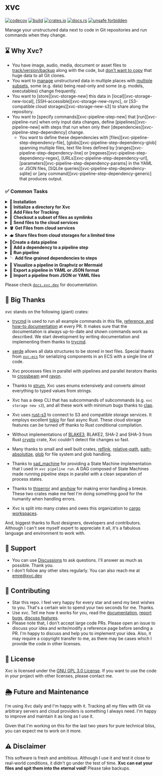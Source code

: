 # xvc

[![codecov](https://codecov.io/gh/iesahin/xvc/branch/main/graph/badge.svg?token=xa3ru5KhRq)](https://codecov.io/gh/iesahin/xvc)
[![build](https://img.shields.io/github/actions/workflow/status/iesahin/xvc/rust.yml?branch=main)](https://github.com/iesahin/xvc/actions/workflows/rust.yml)
[![crates.io](https://img.shields.io/crates/v/xvc)](https://crates.io/crates/xvc)
[![docs.rs](https://img.shields.io/docsrs/xvc)](https://docs.rs/xvc/)
[![unsafe forbidden](https://img.shields.io/badge/unsafe-forbidden-success.svg)](https://github.com/rust-secure-code/safety-dance/)

Manage your unstructured data next to code in Git repositories and run commands when they change. 

## ⌛ Why Xvc?

- You have image, audio, media, document or asset files to [track/version/backup][xvc-file-track] along with the code, but [don't want to copy][xvc-file-recheck] that huge data to all Git clones.
- You want to [manage][xvc-file-list] unstructured data in multiple places with
[multiple subsets][xvc-file-copy], some (e.g. data) being read-only and some
(e.g. models, executables) change frequently. 
- You want to [store][xvc-storage-new] this data in [local][xvc-storage-new-local], [SSH-accessible][xvc-storage-new-rsync], or [S3-compatible cloud storages][xvc-storage-new-s3] to share along the repository. 
- You want to [specify commands][xvc-pipeline-step-new] that [run][xvc-pipeline-run] when only input data changes, define [pipelines][xvc-pipeline-new] with steps that run when only their [dependencies][xvc-pipeline-step-dependency] change.
  - You want to define these dependencies with [files][xvc-pipeline-step-dependency-file], [globs][xvc-pipeline-step-dependency-glob] spanning multiple files, text file lines defined by [ranges][xvc-pipeline-step-dependency-line] or [regexes][xvc-pipeline-step-dependency-regex], [URLs][xvc-pipeline-step-dependency-url], [parameters][xvc-pipeline-step-dependency-params] in the YAML or JSON files, [SQLite queries][xvc-pipeline-step-dependency-sqlite]
  or [any command][xvc-pipeline-step-dependency-generic] that produces output. 

### ✅ Common Tasks 

<details>
  <summary> <strong> 🔽 Installation</strong></summary>

You can get the binary files for Linux, macOS, and Windows from
[releases](https://github.com/iesahin/xvc/releases/latest) page. Extract and
copy the file to your `$PATH`.

Alternatively, if you have Rust [installed], you can build xvc:

```shell
$ cargo install xvc
```

[installed]: https://www.rust-lang.org/tools/install

If you want to use Xvc with Python console and Jupyter notebooks, you can also
install it with `pip`:

```shell
$ pip install xvc
```

Note that pip installation doesn't make `xvc` available as a shell command.
Please see [xvc.py] for details.

[xvc.py]: https://github.com/iesahin/xvc.py

### Completions

Xvc supports dynamic completions for bash, zsh, elvish, fish and powershell. For example, run the following to add completions for bash:

```bash
echo "source <(COMPLETE=bash xvc)" >> ~/.bashrc
```

See [completions] section in the docs for others.

[completions]: https://docs.xvc.dev/intro/completions

</details>

<details>
  <summary>🚀
    <strong> Initialize a directory for Xvc</strong>
  </summary>

```console
$ git init # if you're not already in a Git repository
Initialized empty Git repository in [CWD]/.git/

$ xvc init
```

This command initializes the `.xvc/` directory and adds a `.xvcignore` file for specifying paths you wish to hide from Xvc.

  > 💡**Tip**:
  > Git is **not required** to run Xvc. However running Xvc with Git is usually
  > a good idea. Xvc can stage/commit metadata files (under `.xvc/`) used to
  > track binary files and you can use branches for versioning as well. By
  > default, you won't have to deal with Git commands to commit these metadata
  > files.
  > 
  > If you don't want to use Xvc with Git, use `--no-git` option when
  > initializing.

</details>

<details>
  <summary>
    👣
    <strong>Add Files for Tracking</strong>
  </summary>

Include your data files and directories for tracking:

```shell
$ xvc file track my-data/
```

[This command](https://docs.xvc.dev/ref/xvc-file-track.html) calculates content
hashes for data (using BLAKE-3, by default) and records them. Files are moved
to content-addressed directories under `.xvc/b3`. Then they are copied to the
workspace. 

  > 💡**Tip**:
  > You can specify different [recheck (checkout)
  > methods](https://docs.xvc.dev/ref/xvc-file-recheck/) for files and
  > directories depending on your use case. Symlinks and hardlinks to the
  > files under Xvc cache don't consume additional space but they are readonly.
  > You can also use (copy-on-write) reflinks if your file system supports it
  > and Xvc is built with `reflink` feature. 

</details>

<details>
<summary>🫧 
    <strong>Checkout a subset of files as symlinks</strong>
</summary>

You can copy and recheck (checkout) subsets of files from Xvc cache as symlinks
to create multiple _views_. This is useful when you need a read-only access
that won't consume additional space.

```console
$ xvc file copy my-data/ another-view-to-my-data/
$ xvc file recheck another-view-to-my-data/ --as symlink
```
  > 💡**Tip**:
  > [`xvc file copy`][xvc-file-copy] and [`xvc file move`][xvc-file-move]
  > doesn't require file contents to be available. Xvc works only with their
  > metadata and you can organize files without their content copied to
  > workspace or cache. 
  
  > 💡**Tip**:
  > If you installed [completions] to your shell, Xvc completes file names even
  > if they are not available in the workspace. 

</details>

<details>
<summary> 🌁 <strong>Send files to the cloud services</strong></summary>

Configure a cloud storage to share the files you track with Xvc.

```shell
$ xvc storage new s3 --name my-storage --region us-east-1 --bucket-name xvc
```

You can send the files to this storage.

```shell
$ xvc file send --to my-storage
```

You can also send a subset of the files.

```shell
$ xvc file send 'my-data/training/*' --to my-storage
```

Xvc [supports](https://docs.xvc.dev/ref/xvc-storage-new) [external directories](https://docs.xvc.dev/ref/xvc-storage-new-local), [Rsync](https://docs.xvc.dev/ref/xvc-storage-new-rsync), [AWS S3](https://docs.xvc.dev/ref/xvc-storage-new-s3), [Google Cloud Storage](https://docs.xvc.dev/ref/xvc-storage-new-gcs), [MinIO](https://docs.xvc.dev/ref/xvc-storage-new-minio), [Cloudflare R2](https://docs.xvc.dev/ref/xvc-storage-new-r2), [Wasabi](https://docs.xvc.dev/ref/xvc-storage-new-wasabi), [Digital Ocean Spaces](https://docs.xvc.dev/ref/xvc-storage-new-digital-ocean). Please [create an issue](https://github.com/iesahin/xvc/issues?q=sort%3Aupdated-desc+is%3Aissue+is%3Aopen) if you want Xvc to support another cloud storage service.

> 💡**Tip**:
> Xvc also supports any command to upload/download files. If your favorite
> service is not listed or you want to use another tool (s5cmd, rclone, etc.),
> you can specify a [generic](https://docs.xvc.dev/ref/xvc-storage-new-generic)
> storage by supplying shell commands to upload and download. 

> 📌 **Important**:
> Xvc never stores credentials to your connections and expects them to be
> available in the environment. It _never_ makes network requests (for
> tracking, statistics, etc.) without your knowledge. You can
> [compile](https://docs.xvc.dev/intro/compile-without-default-features)
> without cloud connection support in case you want to make sure that it
> makes no connections to outside services.

</details>

<details>
  <summary> 🪣 
    <strong>Get Files from cloud services</strong>
  </summary>

When you (or someone else) want to access these files later, you can clone the
Git repository and [get the files][xvc-file-bring] from the storage.

```shell
$ git clone https://example.com/my-machine-learning-project
Cloning into 'my-machine-learning-project'...

$ cd my-machine-learning-project
$ xvc file bring my-data/ --from my-storage

```

This approach ensures convenient access to files from the shared storage when
needed.

  > 💡**Tip**:
  > You don't have to reconfigure the storage after cloning, but you need to
  > have valid credentials as environment variables to access the storage. Xvc
  > never stores any credentials.

</details>

<details>
  <summary> 🫖
    <strong>Share files from cloud storages for a limited time</strong> 
  </summary>
  
  You can share Xvc tracked files from S3 compatible storages for a specified period.

```shell
$ xvc file share --storage my-storage dir-0001/file-0001.bin --duration 1h
https://my-storage.s3.eu-central-1.amazonaws.com/xvc....
```

You can share the link with others and they will be able to access to the file
hour. The default period is 24 hours.

</details>

<details>
<summary> 🥤<strong>Create a data pipeline</strong></summary>

Suppose you have a script to preprocess files in a directory and you want to
run this when the files in `my-data/train` directory changes. We first define a
step in the pipeline that will run the script.

```console
$ xvc pipeline step new --step-name preprocess --command 'python3 src/preprocess.py'
```

Each command is associated with a step and each step has a command.

</details>

<details>
<summary> 🔗 <strong>Add a dependency to a pipeline step</strong></summary>

When we want to create a dependency for a command, we use [`xvc pipeline step
dependency`][xvc-pipeline-step-dependency] command with various parameters. 

We want to define to dependencies for the `preprocess` step we created previously. 
We'll make `preprocess` step to depend on:

- The `src/preprocess.py` source file itself, so when we change the script, we'll run the step again

```console
$ xvc pipeline step dependency --step-name preprocess --file src/preprocess.py
```

- `data/raw/*.jpg` files that the script works on.

```console
$ xvc pipeline step dependency -s preprocess --glob 'data/raw/*jpg'
```

> ⚠️ Most of the shells expand globs before running the command, so you need to
> quote glob to pass these as strings without expansion. Xvc expands these
> globs itself. 

</details>

<details>
<summary> 🛝 <strong>Run pipeline</strong></summary>

After you define the pipeline, you can run it by:

```console
$ xvc pipeline run
[DONE] install-deps (python3 -m pip install --quiet --user -r requirements.txt)
[OUT] [generate-data] CSV file generated successfully.

[DONE] generate-data (python3 generate_data.py)

```

</details>

<details>
<summary> 🪡 <strong>Add fine grained dependencies to steps</strong></summary>

Xvc allows many kinds of dependencies, like [files](https://docs.xvc.dev/ref/xvc-pipeline-step-dependency#file-dependencies),
[groups of files and directories defined by globs](https://docs.xvc.dev/ref/xvc-pipeline-step-dependency#glob-dependencies),
[regular expression searches in files](https://docs.xvc.dev/ref/xvc-pipeline-step-dependency#regex-dependencies),
[line ranges in files](https://docs.xvc.dev/ref/xvc-pipeline-step-dependency#line-dependencies),
[hyper-parameters defined in YAML, JSON or TOML files](https://docs.xvc.dev/ref/xvc-pipeline-step-dependency#hyper-parameter-dependencies)
[HTTP URLs](https://docs.xvc.dev/ref/xvc-pipeline-step-dependency#url-dependencies),
[shell command outputs](https://docs.xvc.dev/ref/xvc-pipeline-step-dependency#generic-command-dependencies),
and [other steps](https://docs.xvc.dev/ref/xvc-pipeline-step-dependency#step-dependencies).

Suppose you're only interested in the IQ scores of those with _Dr._ in front of their names and how they differ from the rest in the dataset we created. Let's create a regex search dependency to the data file that will show all _doctors_ IQ scores.

```console
$ xvc pipeline step new --step-name dr-iq --command 'echo "${XVC_ADDED_REGEX_ITEMS}" >> dr-iq-scores.csv '
$ xvc pipeline step dependency --step-name dr-iq --regex-items 'random_names_iq_scores.csv:/^Dr\..*'
```

The first line specifies a command, when run writes `${XVC_ADDED_REGEX_ITEMS}` environment variable to `dr-iq-scores.csv` file.
The second line specifies the dependency which will also populate the `$[XVC_ADDED_REGEX_ITEMS]` environment variable in the command.

Some dependency types like [regex items],
[line items] and [glob items] inject environment variables in the commands they are a dependency.
For example, if you have two million files specified with a glob, but want to run a script only on the added files after the last run, you can use these environment variables.

When you run the pipeline again, a file named `dr-iq-scores.csv` will be created. Note that, as `requirements.txt` didn't change `install-deps` step and its dependent `generate-data` steps didn't run.

```console
$ xvc pipeline run
[DONE] dr-iq (echo "${XVC_ADDED_REGEX_ITEMS}" >> dr-iq-scores.csv )

$ cat dr-iq-scores.csv
Dr. Brian Shaffer,122
Dr. Brittany Chang,82
Dr. Mallory Payne MD,70
Dr. Sherry Leonard,93
Dr. Susan Swanson,81

```

We are using this feature to get lines starting with `Dr.` from the file and write them to another file. When the file changes, e.g. another record matching the dependency regex added to the `random_names_iq_scores.csv` file, it will also be added to `dr-iq-scores.csv` file.

```console
$ zsh -cl 'echo "Dr. Albert Einstein,144" >> random_names_iq_scores.csv'

$ xvc pipeline run
[DONE] dr-iq (echo "${XVC_ADDED_REGEX_ITEMS}" >> dr-iq-scores.csv )

$ cat dr-iq-scores.csv
Dr. Brian Shaffer,122
Dr. Brittany Chang,82
Dr. Mallory Payne MD,70
Dr. Sherry Leonard,93
Dr. Susan Swanson,81
Dr. Albert Einstein,144

```

Now we want to add a another command that draws a fancy histogram from `dr-iq-scores.csv`. As this new step must wait `dr-iq-scores.csv` file to be ready, we'll define `dr-iq-scores.csv` as an _output_ of `dr-iq` step and set the file as a dependency to this new `visualize` step.

```console
$ xvc pipeline step output --step-name dr-iq --output-file dr-iq-scores.csv
$ xvc pipeline step new --step-name visualize --command 'python3 visualize.py'
$ xvc pipeline step dependency --step-name visualize --file dr-iq-scores.csv
$ xvc pipeline run
[ERROR] Step visualize finished UNSUCCESSFULLY with command python3 visualize.py

```
</details>


<details>
<summary> 🎋 <strong>Visualize a pipeline in Graphviz or Mermaid</strong></summary>

You can get the pipeline in Graphviz DOT format to convert to an image.

```console
$ zsh -cl 'xvc pipeline dag --format graphviz | dot -opipeline.png'

```

You can also ask for a [mermaid.js]() diagram;


```console
xvc pipeline dag --format mermaid
```

</details>

<details>
<summary> 🐾 <strong>Export a pipeline in YAML or JSON format</strong></summary>
You can also export and import the pipeline to JSON to edit in your editor.

```console
$ xvc pipeline export --file my-pipeline.json

$ cat my-pipeline.json
{
  "name": "default",
  "steps": [
    {
      "command": "python3 -m pip install --quiet --user -r requirements.txt",
      "dependencies": [
        {
          "File": {
            "content_digest": {
              "algorithm": "Blake3",
              "digest": [
                43,
                86,
                244,
                111,
                13,
                243,
                28,
                110,
                140,
                213,
                105,
                20,
                239,
                62,
                73,
                75,
                13,
                146,
                82,
                17,
                148,
                152,
                66,
                86,
                154,
                230,
                154,
                246,
                213,
                214,
                40,
                119
              ]
            },
            "path": "requirements.txt",
            "xvc_metadata": {
              "file_type": "File",
              "modified": {
                "nanos_since_epoch": [..],
                "secs_since_epoch": [..]
              },
              "size": 14
            }
          }
        }
      ],
      "invalidate": "ByDependencies",
      "name": "install-deps",
      "outputs": []
    },
    {
      "command": "python3 generate_data.py",
      "dependencies": [
        {
          "Step": {
            "name": "install-deps"
          }
        }
      ],
      "invalidate": "ByDependencies",
      "name": "generate-data",
      "outputs": []
    },
    {
      "command": "echo /"${XVC_ADDED_REGEX_ITEMS}/" >> dr-iq-scores.csv ",
      "dependencies": [
        {
          "RegexItems": {
            "lines": [
              "Dr. Brian Shaffer,122",
              "Dr. Susan Swanson,81",
              "Dr. Brittany Chang,82",
              "Dr. Mallory Payne MD,70",
              "Dr. Sherry Leonard,93",
              "Dr. Albert Einstein,144"
            ],
            "path": "random_names_iq_scores.csv",
            "regex": "^Dr//..*",
            "xvc_metadata": {
              "file_type": "File",
              "modified": {
                "nanos_since_epoch": [..],
                "secs_since_epoch": [..]
              },
              "size": 19021
            }
          }
        }
      ],
      "invalidate": "ByDependencies",
      "name": "dr-iq",
      "outputs": [
        {
          "File": {
            "path": "dr-iq-scores.csv"
          }
        }
      ]
    },
    {
      "command": "python3 visualize.py",
      "dependencies": [
        {
          "File": {
            "content_digest": null,
            "path": "dr-iq-scores.csv",
            "xvc_metadata": null
          }
        }
      ],
      "invalidate": "ByDependencies",
      "name": "visualize",
      "outputs": []
    }
  ],
  "version": 1,
  "workdir": ""
}
```

You can edit the file to change commands, add new dependencies, etc. and import it back to Xvc.
</details>

<details>
  <summary> 🛃 <strong>Import a pipeline from JSON or YAML files</strong></summary>

```console
$ xvc pipeline import --file my-pipeline.json --overwrite
```

</details>

Please check [`docs.xvc.dev`](https://docs.xvc.dev) for documentation.

## 🤟 Big Thanks

xvc stands on the following (giant) crates:

- [trycmd] is used to run all example commands in this file, [reference, and how-to documentation](https://docs.xvc.dev) at
  every PR. It makes sure that the documentation is always up-to-date and shown commands work as described. We start
  development by writing documentation and implementing them thanks to [trycmd].

- [serde] allows all data structures to be stored in text files. Special thanks from [`xvc-ecs`] for serializing components in an ECS with a single line of code.

- Xvc processes files in parallel with pipelines and parallel iterators thanks to [crossbeam] and [rayon].

- Thanks to [strum], Xvc uses enums extensively and converts almost everything to typed values from strings.

- Xvc has a deep CLI that has subcommands of subcommands (e.g. `xvc storage new s3`), and all these work with minimum bugs thanks to [clap].

- Xvc uses [rust-s3] to connect to S3 and compatible storage services. It employs excellent [tokio] for fast async Rust. These cloud storage features can be turned off thanks to Rust conditional compilation.

- Without implementations of [BLAKE3], BLAKE2, SHA-2 and SHA-3 from Rust [crypto] crate, Xvc couldn't detect file changes so fast.

- Many thanks to small and well built crates, [reflink], [relative-path], [path-absolutize], [glob] for file system and glob handling.

- Thanks to [sad_machine] for providing a State Machine implementation that I used in `xvc pipeline run`. A DAG composed of State Machines made running pipeline steps in parallel with a clean separation of process states.

- Thanks to [thiserror] and [anyhow] for making error handling a breeze. These two crates make me feel I'm doing something good for the humanity when handling errors.

- Xvc is split into many crates and owes this organization to [cargo workspaces].

[crossbeam]: https://docs.rs/crossbeam/
[cargo workspaces]: https://crates.io/crates/cargo-workspaces
[rayon]: https://docs.rs/rayon/
[strum]: https://docs.rs/strum/
[clap]: https://docs.rs/clap/
[serde]: https://serde.rs
[blake3]: https://docs.rs/blake3/
[crypto]: https://docs.rs/rust-crypto/
[reflink]: https://docs.rs/reflink/
[relative-path]: https://docs.rs/relative-path/
[path-absolutize]: https://docs.rs/path-absolutize/
[glob]: https://docs.rs/glob/
[wax]: https://docs.rs/wax/
[trycmd]: https://docs.rs/trycmd/
[sad_machine]: https://docs.rs/sad_machine/
[thiserror]: https://docs.rs/thiserror/
[anyhow]: https://docs.rs/anyhow/
[rust-s3]: https://docs.rs/rust-s3/
[`xvc-ecs`]: https://docs.rs/xvc-ecs/
[tokio]: https://tokio.rs

And, biggest thanks to Rust designers, developers and contributors. Although I can't see myself expert to appreciate it all, it's a fabulous language and environment to work with.

## 🚁 Support

- You can use [Discussions](https://github.com/iesahin/xvc/discussions) to ask questions. I'll answer as much as possible. Thank you.
- I don't follow any other sites regularly. You can also reach me at [emre@xvc.dev](mailto:emre@xvc.dev)

## 👐 Contributing

- Star this repo. I feel very happy for every star and send my best wishes to you. That's a certain win to spend your two seconds for me. Thanks.
- Use xvc. Tell me how it works for you, read the [documentation](https://docs.xvc.dev), [report bugs](https://github.com/iesahin/xvc/issues), [discuss features](https://github.com/iesahin/xvc/discussions).
- Please note that, I don't accept large code PRs. Please open an issue to discuss your idea and write/modify a
  reference page before sending a PR. I'm happy to discuss and help you to implement your idea. Also, it may require a copyright transfer to me, as there may be cases which I provide the code in other licenses.

## 📜 License

Xvc is licensed under the [GNU GPL 3.0 License](https://github.com/iesahin/xvc/blob/main/LICENSE). If you want to use the code in your project with other licenses, please contact me.

## 🌦️ Future and Maintenance

I'm using Xvc daily and I'm happy with it. Tracking all my files with Git via arbitrary servers and cloud providers is
something I always need. I'm happy to improve and maintain it as long as I use it.

Given that I'm working on this for the last two years for pure technical bliss, you can expect me to work on it more.

## ⚠️ Disclaimer

This software is fresh and ambitious. Although I use it and test it close to real-world conditions, it didn't go under
the test of time. **Xvc can eat your files and spit them into the eternal void!** Please take backups.


[xvc-file-track]: https://docs.xvc.dev/ref/xvc-file-track
[xvc-file-list]: https://docs.xvc.dev/ref/xvc-file-list
[xvc-file-recheck]: https://docs.xvc.dev/ref/xvc-file-recheck
[xvc-file-send]: https://docs.xvc.dev/ref/xvc-file-send
[xvc-file-bring]: https://docs.xvc.dev/ref/xvc-file-bring
[xvc-file-copy]: https://docs.xvc.dev/ref/xvc-file-copy
[xvc-file-move]: https://docs.xvc.dev/ref/xvc-file-move
